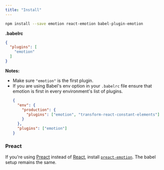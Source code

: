 ```yaml
---
title: "Install"
---
```


```bash
npm install --save emotion react-emotion babel-plugin-emotion
```

**.babelrc**
```json
{
  "plugins": [
    "emotion"
  ]
}
```

**Notes:**
- Make sure `"emotion"` is the first plugin.
- If you are using Babel's env option in your `.babelrc` file ensure that emotion is first in every environment's list of plugins.
  ```json
  {
    "env": {
      "production": {
        "plugins": ["emotion", "transform-react-constant-elements"]
      }
    },
    "plugins": ["emotion"]
  }
  ```

### Preact

If you're using [Preact](https://github.com/developit/preact) instead of [React](https://github.com/facebook/react), install [`preact-emotion`](./preact.md). The babel setup remains the same.
